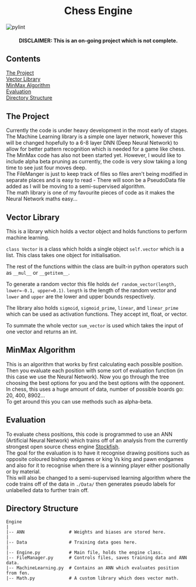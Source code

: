 <h1 align="center">Chess Engine</h1>

![pylint](https://github.com/atlas-aerospace-yt/ChessEngine/actions/workflows/pylint.yml/badge.svg)

<h4 align="center"> DISCLAIMER: This is an on-going project which is not complete. </h4>

## Contents

[The Project](#the-project)</br>
[Vector Library](#vector-library)</br>
[MinMax Algorithm](#minmax-algorithm)</br>
[Evaluation](#evaluation)</br>
[Directory Structure](#directory-structure)</br>

## The Project

Currently the code is under heavy development in the most early of stages.</br>
The Machine Learning library is a simple one layer network, however this will be changed hopefully to a 6-8 layer DNN (Deep Neural Network) to allow for better pattern recognition which is needed for a game like chess.</br>
The MinMax code has also not been started yet. However, I would like to include alpha beta pruning as currently, the code is very slow taking a long time to see just four moves deep.</br>
The FileManger is just to keep track of files so files aren't being modified in separate places and is easy to read - There will soon be a PseudoData file added as I will be moving to a semi-supervised algorithm.</br>
The math library is one of my favourite pieces of code as it makes the Neural Network maths easy...

## Vector Library

This is a library which holds a vector object and holds functions to perform machine learning.

`class Vector` is a class which holds a single object `self.vector` which is a list. This class takes one object for initialisation.

The rest of the functions within the class are built-in python operators such as `__mul__` or `__getitem__`.

To generate a random vector this file holds `def random_vector(length, lower=-0.1, upper=0.1)`. `length` is the length of the random vector and `lower` and `upper` are the lower and upper bounds respectively.

The library also holds `sigmoid`, `sigmoid_prime`, `linear`, and `linear_prime` which can be used as activation functions. They accept int, float, or vector.

To summate the whole vector `sum_vector` is used which takes the input of one vector and returns an int.

## MinMax Algorithm

This is an algorithm that works by first calculating each possible position. Then you evaluate each position with some sort of evaluation function (in this case we use the Neural Network). Now you go through the tree choosing the best options for you and the best options with the opponent.</br>
In chess, this uses a huge amount of data, number of possible boards go: 20, 400, 8902...</br>
To get around this you can use methods such as alpha-beta.

## Evaluation

To evaluate chess positions, this code is programmed to use an ANN (Artificial Neural Network) which trains off of an analysis from the currently strongest open source chess engine [Stockfish](https://stockfishchess.org/).</br>
The goal for the evaluation is to have it recognise drawing positions such as opposite coloured bishop endgames or king Vs king and pawn endgames and also for it to recognise when there is a winning player either positionally or by material.</br>
This will also be changed to a semi-supervised learning algorithm where the code trains off of the data in `./Data/` then generates pseudo labels for unlabelled data to further train off.

## Directory Structure
```
Engine
|
|-- ANN                 # Weights and biases are stored here.
|
|-- Data                # Training data goes here.
|
|-- Engine.py           # Main file, holds the engine class.
|-- FileManager.py      # Controls files, saves training data and ANN data.
|-- MachineLearning.py  # Contains an ANN which evaluates position from fen.
|-- Math.py             # A custom library which does vector math.

```
